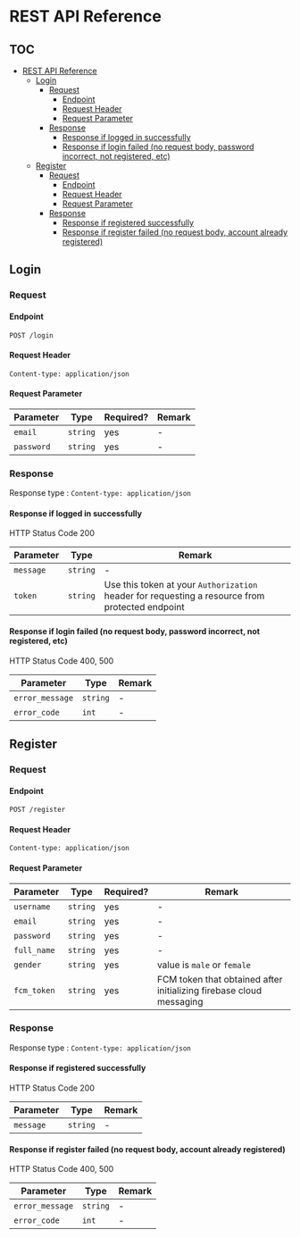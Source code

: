 # REST API Reference

## TOC

- [REST API Reference](#rest-api-reference)
  * [Login](#login)
    + [Request](#request)
      - [Endpoint](#endpoint)
      - [Request Header](#request-header)
      - [Request Parameter](#request-parameter)
    + [Response](#response)
      - [Response if logged in successfully](#response-if-logged-in-successfully)
      - [Response if login failed (no request body, password incorrect, not registered, etc)](#response-if-login-failed-no-request-body-password-incorrect-not-registered-etc)
  * [Register](#register)
    + [Request](#request-1)
      - [Endpoint](#endpoint-1)
      - [Request Header](#request-header-1)
      - [Request Parameter](#request-parameter-1)
    + [Response](#response-1)
      - [Response if registered successfully](#response-if-registered-successfully)
      - [Response if register failed (no request body, account already registered)](#response-if-register-failed-no-request-body-account-already-registered)

## Login

### Request

#### Endpoint

```
POST /login
```

#### Request Header

```
Content-type: application/json
```

#### Request Parameter

Parameter | Type | Required? | Remark
----------|------|-----------|--------
`email` | `string` | yes | -
`password` | `string` | yes | -

### Response

Response type : `Content-type: application/json`

#### Response if logged in successfully

HTTP Status Code 200

Parameter | Type | Remark
----------|------|--------
`message` | `string` | -
`token` | `string` | Use this token at your `Authorization` header for requesting a resource from protected endpoint

#### Response if login failed (no request body, password incorrect, not registered, etc)

HTTP Status Code 400, 500

Parameter | Type | Remark
----------|------|--------
`error_message` | `string` | -
`error_code` | `int` | -

## Register

### Request

#### Endpoint

```
POST /register
```

#### Request Header

```
Content-type: application/json
```

#### Request Parameter

Parameter | Type | Required? | Remark
----------|------|-----------|--------
`username` | `string` | yes | -
`email` | `string` | yes | -
`password` | `string` | yes | -
`full_name` | `string` | yes | -
`gender` | `string` | yes | value is `male` or `female`
`fcm_token` | `string` | yes | FCM token that obtained after initializing firebase cloud messaging



### Response

Response type : `Content-type: application/json`

#### Response if registered successfully

HTTP Status Code 200

Parameter | Type | Remark
----------|------|--------
`message` | `string` | -

#### Response if register failed (no request body, account already registered)

HTTP Status Code 400, 500

Parameter | Type | Remark
----------|------|--------
`error_message` | `string` | -
`error_code` | `int` | -